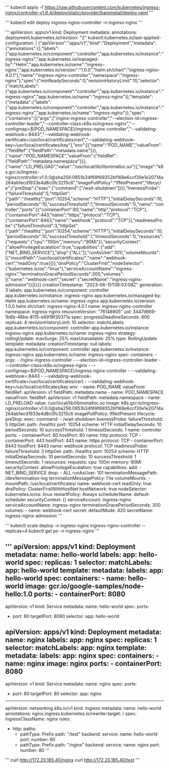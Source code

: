 '''
kubectl apply -f https://raw.githubusercontent.com/kubernetes/ingress-nginx/controller-v1.6.4/deploy/static/provider/baremetal/deploy.yaml
'''

'''
kubectl edit deploy ingress-nginx-controller -n ingress-nginx
'''

'''
apiVersion: apps/v1
kind: Deployment
metadata:
  annotations:
    deployment.kubernetes.io/revision: "2"
    kubectl.kubernetes.io/last-applied-configuration: |
      {"apiVersion":"apps/v1","kind":"Deployment","metadata":{"annotations":{},"labels":{"app.kubernetes.io/component":"controller","app.kubernetes.io/instance":"ingress-nginx","app.kubernetes.io/managed-by":"Helm","app.kubernetes.io/name":"ingress-nginx","app.kubernetes.io/version":"1.0.0","helm.sh/chart":"ingress-nginx-4.0.1"},"name":"ingress-nginx-controller","namespace":"ingress-nginx"},"spec":{"minReadySeconds":0,"revisionHistoryLimit":10,"selector":{"matchLabels":{"app.kubernetes.io/component":"controller","app.kubernetes.io/instance":"ingress-nginx","app.kubernetes.io/name":"ingress-nginx"}},"template":{"metadata":{"labels":{"app.kubernetes.io/component":"controller","app.kubernetes.io/instance":"ingress-nginx","app.kubernetes.io/name":"ingress-nginx"}},"spec":{"containers":[{"args":["/nginx-ingress-controller","--election-id=ingress-controller-leader","--controller-class=k8s.io/ingress-nginx","--configmap=$(POD_NAMESPACE)/ingress-nginx-controller","--validating-webhook=:8443","--validating-webhook-certificate=/usr/local/certificates/cert","--validating-webhook-key=/usr/local/certificates/key"],"env":[{"name":"POD_NAME","valueFrom":{"fieldRef":{"fieldPath":"metadata.name"}}},{"name":"POD_NAMESPACE","valueFrom":{"fieldRef":{"fieldPath":"metadata.namespace"}}},{"name":"LD_PRELOAD","value":"/usr/local/lib/libmimalloc.so"}],"image":"k8s.gcr.io/ingress-nginx/controller:v1.0.0@sha256:0851b34f69f69352bf168e6ccf30e1e20714a264ab1ecd1933e4d8c0fc3215c6","imagePullPolicy":"IfNotPresent","lifecycle":{"preStop":{"exec":{"command":["/wait-shutdown"]}}},"livenessProbe":{"failureThreshold":5,"httpGet":{"path":"/healthz","port":10254,"scheme":"HTTP"},"initialDelaySeconds":10,"periodSeconds":10,"successThreshold":1,"timeoutSeconds":1},"name":"controller","ports":[{"containerPort":80,"name":"http","protocol":"TCP"},{"containerPort":443,"name":"https","protocol":"TCP"},{"containerPort":8443,"name":"webhook","protocol":"TCP"}],"readinessProbe":{"failureThreshold":3,"httpGet":{"path":"/healthz","port":10254,"scheme":"HTTP"},"initialDelaySeconds":10,"periodSeconds":10,"successThreshold":1,"timeoutSeconds":1},"resources":{"requests":{"cpu":"100m","memory":"90Mi"}},"securityContext":{"allowPrivilegeEscalation":true,"capabilities":{"add":["NET_BIND_SERVICE"],"drop":["ALL"]},"runAsUser":101},"volumeMounts":[{"mountPath":"/usr/local/certificates/","name":"webhook-cert","readOnly":true}]}],"dnsPolicy":"ClusterFirst","nodeSelector":{"kubernetes.io/os":"linux"},"serviceAccountName":"ingress-nginx","terminationGracePeriodSeconds":300,"volumes":[{"name":"webhook-cert","secret":{"secretName":"ingress-nginx-admission"}}]}}}}
  creationTimestamp: "2023-06-15T08:03:08Z"
  generation: 3
  labels:
    app.kubernetes.io/component: controller
    app.kubernetes.io/instance: ingress-nginx
    app.kubernetes.io/managed-by: Helm
    app.kubernetes.io/name: ingress-nginx
    app.kubernetes.io/version: 1.0.0
    helm.sh/chart: ingress-nginx-4.0.1
  name: ingress-nginx-controller
  namespace: ingress-nginx
  resourceVersion: "76148905"
  uid: 3447d669-1b6b-48be-8115-e6919f30371a
spec:
  progressDeadlineSeconds: 600
  replicas: 4
  revisionHistoryLimit: 10
  selector:
    matchLabels:
      app.kubernetes.io/component: controller
      app.kubernetes.io/instance: ingress-nginx
      app.kubernetes.io/name: ingress-nginx
  strategy:
    rollingUpdate:
      maxSurge: 25%
      maxUnavailable: 25%
    type: RollingUpdate
  template:
    metadata:
      creationTimestamp: null
      labels:
        app.kubernetes.io/component: controller
        app.kubernetes.io/instance: ingress-nginx
        app.kubernetes.io/name: ingress-nginx
    spec:
      containers:
      - args:
        - /nginx-ingress-controller
        - --election-id=ingress-controller-leader
        - --controller-class=k8s.io/ingress-nginx
        - --configmap=$(POD_NAMESPACE)/ingress-nginx-controller
        - --validating-webhook=:8443
        - --validating-webhook-certificate=/usr/local/certificates/cert
        - --validating-webhook-key=/usr/local/certificates/key
        env:
        - name: POD_NAME
          valueFrom:
            fieldRef:
              apiVersion: v1
              fieldPath: metadata.name
        - name: POD_NAMESPACE
          valueFrom:
            fieldRef:
              apiVersion: v1
              fieldPath: metadata.namespace
        - name: LD_PRELOAD
          value: /usr/local/lib/libmimalloc.so
        image: k8s.gcr.io/ingress-nginx/controller:v1.0.0@sha256:0851b34f69f69352bf168e6ccf30e1e20714a264ab1ecd1933e4d8c0fc3215c6
        imagePullPolicy: IfNotPresent
        lifecycle:
          preStop:
            exec:
              command:
              - /wait-shutdown
        livenessProbe:
          failureThreshold: 5
          httpGet:
            path: /healthz
            port: 10254
            scheme: HTTP
          initialDelaySeconds: 10
          periodSeconds: 10
          successThreshold: 1
          timeoutSeconds: 1
        name: controller
        ports:
        - containerPort: 80
          hostPort: 80
          name: http
          protocol: TCP
        - containerPort: 443
          hostPort: 443
          name: https
          protocol: TCP
        - containerPort: 8443
          hostPort: 8443
          name: webhook
          protocol: TCP
        readinessProbe:
          failureThreshold: 3
          httpGet:
            path: /healthz
            port: 10254
            scheme: HTTP
          initialDelaySeconds: 10
          periodSeconds: 10
          successThreshold: 1
          timeoutSeconds: 1
        resources:
          requests:
            cpu: 100m
            memory: 90Mi
        securityContext:
          allowPrivilegeEscalation: true
          capabilities:
            add:
            - NET_BIND_SERVICE
            drop:
            - ALL
          runAsUser: 101
        terminationMessagePath: /dev/termination-log
        terminationMessagePolicy: File
        volumeMounts:
        - mountPath: /usr/local/certificates/
          name: webhook-cert
          readOnly: true
      dnsPolicy: ClusterFirstWithHostNet
      hostNetwork: true
      nodeSelector:
        kubernetes.io/os: linux
      restartPolicy: Always
      schedulerName: default-scheduler
      securityContext: {}
      serviceAccount: ingress-nginx
      serviceAccountName: ingress-nginx
      terminationGracePeriodSeconds: 300
      volumes:
      - name: webhook-cert
        secret:
          defaultMode: 420
          secretName: ingress-nginx-admission
'''

'''
kubectl scale deploy -n ingress-nginx ingress-nginx-controller --replicas=4
kubectl get po -n ingress-nginx
'''

'''
apiVersion: apps/v1
kind: Deployment
metadata:
  name: hello-world
  labels:
    app: hello-world
spec:
  replicas: 1
  selector:
    matchLabels:
      app: hello-world
  template:
    metadata:
      labels:
        app: hello-world
    spec:
      containers:
      - name: hello-world
        image: gcr.io/google-samples/node-hello:1.0
        ports:
        - containerPort: 8080
---
apiVersion: v1
kind: Service
metadata:
  name: hello-world
spec:
  ports:
  - port: 80
    targetPort: 8080
  selector:
    app: hello-world

apiVersion: apps/v1
kind: Deployment
metadata:
  name: nginx
  labels:
    app: nginx
spec:
  replicas: 1
  selector:
    matchLabels:
      app: nginx
  template:
    metadata:
      labels:
        app: nginx
    spec:
      containers:
      - name: nginx
        image: nginx
        ports:
        - containerPort: 8080
---
apiVersion: v1
kind: Service
metadata:
  name: nginx
spec:
  ports:
  - port: 80
    targetPort: 80
  selector:
    app: nginx

---
apiVersion: networking.k8s.io/v1
kind: Ingress
metadata:
  name: hello-world
  annotations:
    nginx.ingress.kubernetes.io/rewrite-target: /
spec:
  ingressClassName: nginx
  rules:
  - http:
      paths:
      - pathType: Prefix
        path: "/test"
        backend:
          service:
            name: hello-world
            port:
              number: 80
      - pathType: Prefix
        path: "/nginx"
        backend:
          service:
            name: nginx
            port:
              number: 80
'''

'''
curl http://172.20.185.40/nginx
curl http://172.20.185.40/test
'''
